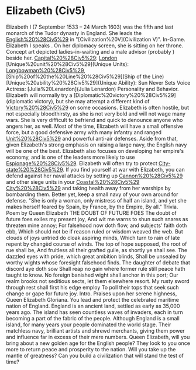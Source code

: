# Elizabeth (Civ5)

Elizabeth I (7 September 1533 – 24 March 1603) was the fifth and last monarch of the Tudor dynasty in England. She leads the [English%20%28Civ5%29](English) in "[Civilization%20V](Civilization V)".
In-Game.
Elizabeth I speaks . On her diplomacy screen, she is sitting on her throne. Concept art depicted ladies-in-waiting and a male advisor (probably ) beside her.
[Capital%20%28Civ5%29](Capital): [London](London)
[Unique%20unit%20%28Civ5%29](Unique Units): [Longbowman%20%28Civ5%29](Longbowman), [Ship%20of%20the%20Line%20%28Civ5%29](Ship of the Line)
[Unique%20ability%20%28Civ5%29](Unique Ability): Sun Never Sets
Voice Actress: [Julia%20Lenardon](Julia Lenardon)
Personality and Behavior.
Elizabeth will normally try a [Diplomatic%20victory%20%28Civ5%29](diplomatic victory), but she may attempt a different kind of [Victory%20%28Civ5%29](victory) on some occasions.
Elizabeth is often hostile, but not especially bloodthirsty, as she is not very bold and will not wage many wars. She is very difficult to befriend and quick to denounce anyone who angers her, as well.
Most of the time, Elizabeth will have a small offensive force, but a good defensive army with many infantry and ranged [Unit%20%28Civ5%29](units) and powerful anti-air defenses. Aside from that, given Elizabeth's strong emphasis on raising a large navy, the English navy will be one of the best.
Elizabeth also focuses on developing her empire's economy, and is one of the leaders more likely to use [Espionage%20%28Civ5%29](espionage).
Elizabeth will often try to protect [City-state%20%28Civ5%29](city-states).
If you find yourself at war with Elizabeth, you can defend against her naval attacks by setting up [Cannon%20%28Civ5%29](Cannons) and other siege units in your [Coastal%20%28Civ5%29](coastal) [City%20%28Civ5%29](cities) and taking health away from her warships by bombarding them. Better yet, keep a small navy of your own around for defense.
"She is only a woman, only mistress of half an island, and yet she makes herself feared by Spain, by France, by the Empire, By all."
Trivia.
Poem by Queen Elizabeth
THE DOUBT OF FUTURE FOES
The doubt of future foes exiles my present joy,
And wit me warns to shun such snares as threaten mine annoy;
For falsehood now doth flow, and subjects' faith doth ebb,
Which should not be if reason ruled or wisdom weaved the web.
But clouds of joys untried do cloak aspiring minds,
Which turn to rain of late repent by changèd course of winds.
The top of hope supposed, the root of rue shall be,
And fruitless all their grafted guile, as shortly ye shall see.
The dazzled eyes with pride, which great ambition blinds,
Shall be unsealed by worthy wights whose foresight falsehood finds.
The daughter of debate that discord aye doth sow
Shall reap no gain where former rule still peace hath taught to know.
No foreign banished wight shall anchor in this port;
Our realm brooks not seditious sects, let them elsewhere resort.
My rusty sword through rest shall first his edge employ
To poll their tops that seek such change or gape for future joy.
Intro.
Praises upon her serene highness, Queen Elizabeth Gloriana. You lead and protect the celebrated maritime nation of England. England is an ancient land, settled as early as 35,000 years ago. The island has seen countless waves of invaders, each in turn becoming a part of the fabric of the people. Although England is a small island, for many years your people dominated the world stage. Their matchless navy, brilliant artists and shrewd merchants, giving them power and influence far in excess of their mere numbers.
Queen Elizabeth, will you bring about a new golden age for the English people? They look to you once more to return peace and prosperity to the nation. Will you take up the mantle of greatness? Can you build a civilization that will stand the test of time?